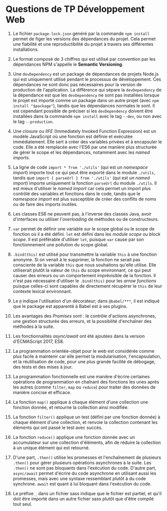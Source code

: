 # Questions de TP Développement Web

1. Le fichier `package-lock.json` généré par la commande `npm install` permet de figer les versions des dépendances du projet. Cela permet une fiabilité et une reproductibilité du projet à travers ses différentes installations.

2. Le format composé de 3 chiffres qui est utilisé par convention par les dépendances NPM s'appelle le **Semantic Versioning**.

3. Une `devDependency` est un package de dépendances de projets Node.js qui est uniquement utilisé pendant le processus de développement. Ces dépendances ne sont donc pas nécessaires pour la version de production de l'application. La différence qui sépare la `devDependency` de la dépendance est que les `devDependency` ne sont pas installées lorsque le projet est importé comme un package dans un autre projet (avec `npm install "$package"`), tandis que les dépendances normales le sont. Il est cependant possible de préciser si les `devDependency` doivent être installées dans la commande `npm install` avec le tag `--dev`, ou non avec le tag `--production`.

4. Une *closure* ou *IIFE* (Immediately Invoked Function Expression) est un modèle JavaScript où une fonction est définie et exécutée immédiatement. Elle sert à créer des variables privées et à encapsuler le code. Elle a été remplacée avec l'ES6 par une manière plus structurée de gérer le scope et les dépendances, notamment avec les *named imports*.

5. La ligne de code `import * from './utils'` (qui est un *namespace import*) importe tout ce qui peut être exporté dans le module `./utils`, tandis que `import { parseUrl } from './utils'`  (qui est un *named import*) importe uniquement la fonction `parseUrl` du module `./utils`. Il est mieux d'utiliser le *named import* car cela permet un import plus contrôlé des variables et fonctions dans le code, tandis que le *namespace import* est plus susceptible de créer des conflits de noms ou de faire des imports inutiles.

6. Les classes ES6 ne peuvent pas, à l'inverse des classes Java, avoir d'interfaces ou utiliser l'*overloading* de méthodes ou de constructeurs.

7. `var` permet de définir une variable sur le scope global ou le scope de fonction où il a été défini. `let` est défini dans les *module scope* ou *block scope*. Il est préférable d'utiliser `let`, puisque `var` cause par son fonctionnement une pollution du scope global.

8. `.bind(this)` est utilisé pour transmettre la variable `this` à une fonction anonyme. Si on venait à le supprimer, la fonction ne serait pas consciente de la variable `this` que nous souhaitons qu'elle utilise. Elle utiliserait plutôt la valeur de `this` du scope environnant, ce qui peut causer des erreurs ou un comportement imprévisible de la fonction. Il n'est pas nécessaire d'utiliser le `.bind(this)` pour les *arrow functions* puisque celles-ci sont capables de directement récupérer le `this` de leur contexte lexical environnant.

9. Le `@` indique l'utilisation d'un décorateur; dans `@babel/***`, il est indiqué que le package est apparenté à Babel est à ses plugins.

10. Les avantages des *Promises* sont : le contrôle d'actions asynchrones, une gestion structurée des erreurs, et la possibilité d'enchaîner des méthodes à la suite.

11. Les fonctionnalités *async/await* ont été ajoutées dans la version d'ECMAScript 2017, ES8.

12. La programmation orientée-objet pour le web est considérée comme plus facile à maintenir car elle permet la modularisation, l'encapsulation, et la réutilisation de code, pour une plus grande facilité de débogage, des tests et des mises à jour.

13. La programmation fonctionnelle est une manière d'écrire certaines opérations de programmation en chaînant des fonctions les unes après les autres (comme `filter`, `map` ou `reduce`) pour traiter des données de manière concise et efficace.

14. La fonction `map()` applique à chaque élément d'une collection une fonction donnée, et retourne la collection ainsi modifiée.

15. La fonction `filter()` applique un test (défini par une fonction donnée) à chaque élément d'une collection, et renvoie la collection contenant les éléments qui ont passé le test avec succès.

16. La fonction `reduce()` applique une fonction donnée avec un accumulateur sur une collection d'éléments, afin de réduire la collection à un unique élément qui est retourné.

17. D'une part, `.then()` utilise les promesses et l'enchaînement de plusieurs `.then()` pour gérer plusieurs opérations asynchrones à la suite. Les `.then()` ne sont pas bloquants dans l'exécution du code. D'autre part, `async/await` permet d'écrire du code asynchrone en utilisant aussi les promesses, mais avec une syntaxe ressemblant plutôt à du code synchrone. `await` est quant à lui bloquant dans l'exécution du code.

18. Le préfixe `_` dans un fichier sass indique que le fichier est partiel, et qu'il doit être importé dans un autre fichier sass plutôt que d'être compilé tout seul.
